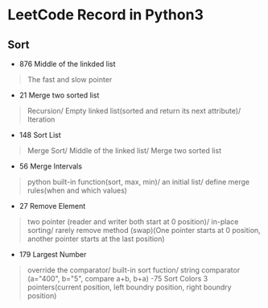 # LeetCode Record in Python3
## Sort
- 876 Middle of the linkded list
> The fast and slow pointer
- 21 Merge two sorted list
> Recursion/ Empty linked list(sorted and return its next attribute)/ Iteration
- 148 Sort List
> Merge Sort/ Middle of the linked list/ Merge two sorted list
- 56 Merge Intervals
> python built-in function(sort, max, min)/ an initial list/ define merge rules(when and which values) 
- 27 Remove Element
> two pointer (reader and writer both start at 0 position)/ in-place sorting/ rarely remove method (swap)(One pointer starts at 0 position, another pointer starts at the last position)
- 179 Largest Number
> override the comparator/ built-in sort fuction/ string comparator (a="400", b="5", compare a+b, b+a)
-75 Sort Colors
> 3 pointers(current position, left boundry position, right boundry position)